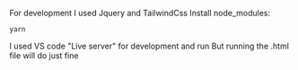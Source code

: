 For development I used Jquery and TailwindCss
Install node_modules:

    yarn

I used VS code "Live server" for development and run
But running the .html file will do just fine

